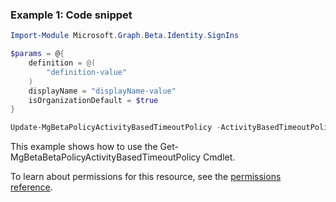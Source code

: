 ### Example 1: Code snippet

```powershellImport-Module Microsoft.Graph.Beta.Identity.SignIns

$params = @{
	definition = @(
		"definition-value"
	)
	displayName = "displayName-value"
	isOrganizationDefault = $true
}

Update-MgBetaPolicyActivityBasedTimeoutPolicy -ActivityBasedTimeoutPolicyId $activityBasedTimeoutPolicyId -BodyParameter $params
```
This example shows how to use the Get-MgBetaBetaPolicyActivityBasedTimeoutPolicy Cmdlet.
To learn about permissions for this resource, see the [permissions reference](/graph/permissions-reference).

